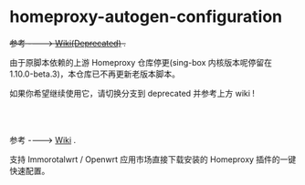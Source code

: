 # homeproxy-autogen-configuration
~~参考 ----> [Wiki(Deprecated)](https://github.com/thisIsIan-W/homeproxy-autogen-configuration/wiki/Homeproxy-%E4%B8%80%E9%94%AE%E9%85%8D%E7%BD%AE%E8%84%9A%E6%9C%AC-Wiki(%E5%B7%B2%E8%BF%87%E6%97%B6-Deprecated)) .~~

由于原脚本依赖的上游 Homeproxy 仓库停更(sing-box 内核版本呢停留在 1.10.0-beta.3)，本仓库已不再更新老版本脚本。

如果你希望继续使用它，请切换分支到 deprecated 并参考上方 wiki !



<br/>

<br/>

参考 ----> [Wiki](https://thisisian-w.github.io/2024/10/30/homeproxy-one-click-configure-scripts) .

支持 Immorotalwrt / Openwrt 应用市场直接下载安装的 Homeproxy 插件的一键快速配置。
